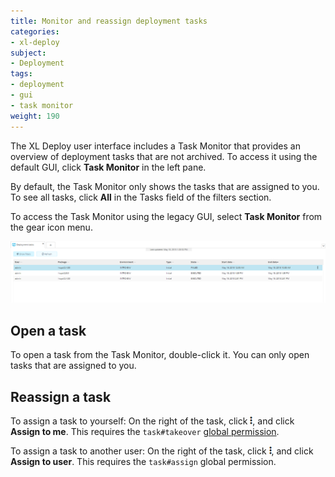 ```yaml
---
title: Monitor and reassign deployment tasks
categories:
- xl-deploy
subject:
- Deployment
tags:
- deployment
- gui
- task monitor
weight: 190
---
```


The XL Deploy user interface includes a Task Monitor that provides an overview of deployment tasks that are not archived. To access it using the default GUI, click **Task Monitor** in the left pane.

By default, the Task Monitor only shows the tasks that are assigned to you. To see all tasks, click **All** in the Tasks field of the filters section.

To access the Task Monitor using the legacy GUI, select **Task Monitor** from the gear icon menu.

![Task Monitor](images/task-monitor-new-ui.png)

## Open a task

To open a task from the Task Monitor, double-click it. You can only open tasks that are assigned to you.

## Reassign a task

To assign a task to yourself: On the right of the task, click ![Menu button](../../images/menu_three_dots.png), and click **Assign to me**. This requires the `task#takeover` [global permission](/xl-deploy/concept/roles-and-permissions-in-xl-deploy.html#global-permissions).

To assign a task to another user: On the right of the task, click ![Menu button](../../images/menu_three_dots.png), and click **Assign to user**. This requires the `task#assign` global permission.
